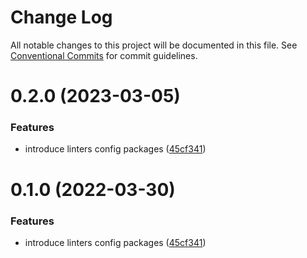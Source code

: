 # Change Log

All notable changes to this project will be documented in this file.
See [Conventional Commits](https://conventionalcommits.org) for commit guidelines.

# 0.2.0 (2023-03-05)

### Features

* introduce linters config
  packages ([45cf341](https://github.com/evotor/evo-frontend-linters/commit/45cf341cbe22ae1d79d781fbf133714a00f61cfd))

# 0.1.0 (2022-03-30)

### Features

* introduce linters config
  packages ([45cf341](https://github.com/evotor/evo-frontend-linters/commit/45cf341cbe22ae1d79d781fbf133714a00f61cfd))
